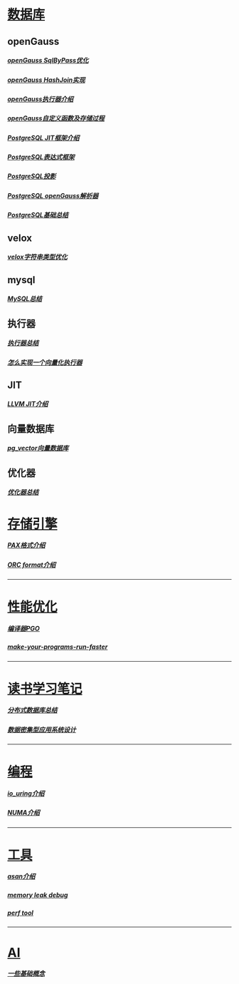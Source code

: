 # [数据库](https://github.com/onelazyteam/blog/tree/master/database)

## openGauss

##### [openGauss SqlByPass优化](https://github.com/onelazyteam/blog/blob/master/database/openGauss-SqlByPass.md)

##### [openGauss HashJoin实现](https://github.com/onelazyteam/blog/blob/master/database/openGauss-HashJoin.md)

##### 	[openGauss执行器介绍](https://github.com/onelazyteam/blog/blob/master/database/openGauss%E6%89%A7%E8%A1%8C%E5%99%A8%E6%B5%81%E7%A8%8B.md)

##### 	[openGauss自定义函数及存储过程](https://github.com/onelazyteam/blog/blob/master/database/openGauss%E8%87%AA%E5%AE%9A%E4%B9%89%E5%87%BD%E6%95%B0%E5%92%8C%E5%AD%98%E5%82%A8%E8%BF%87%E7%A8%8B%E8%A7%A3%E6%9E%90.md)

##### [PostgreSQL JIT框架介绍](https://github.com/onelazyteam/blog/blob/master/database/PostgreSQL17-JIT.md)

##### [PostgreSQL表达式框架](https://github.com/onelazyteam/blog/blob/master/database/PostgreSQL-Expr.md)

##### [PostgreSQL投影](https://github.com/onelazyteam/blog/blob/master/database/PostgreSQL-Projection.md)

##### [PostgreSQL openGauss解析器](https://github.com/onelazyteam/blog/blob/master/database/pg-og%E8%A7%A3%E6%9E%90%E5%99%A8.md)

##### [PostgreSQL基础总结](https://github.com/onelazyteam/blog/blob/master/database/postgres%E6%80%BB%E7%BB%93.md)



## velox

##### [velox字符串类型优化](https://github.com/onelazyteam/blog/blob/master/database/velox-string-optimization.md)



## mysql

##### [MySQL总结](https://github.com/onelazyteam/blog/blob/master/database/mysql_summarize.md)



## 执行器

##### [执行器总结](https://github.com/onelazyteam/blog/blob/master/database/%E6%89%A7%E8%A1%8C%E5%99%A8.md)

##### [怎么实现一个向量化执行器](https://github.com/onelazyteam/blog/blob/master/database/how-to-implement-a-vectorized-executor.md)



## JIT

##### [LLVM JIT介绍](https://github.com/onelazyteam/blog/blob/master/database/LLVM-JIT.md)



## 向量数据库

##### [pg_vector向量数据库](https://github.com/onelazyteam/blog/blob/master/vectordb/pg_vector.md)



## 优化器

##### [优化器总结](https://github.com/onelazyteam/blog/blob/master/database/%E4%BC%98%E5%8C%96%E5%99%A8%E4%BB%8B%E7%BB%8D.md)



# [存储引擎](https://github.com/onelazyteam/blog/tree/master/storage)

##### [PAX格式介绍](https://github.com/onelazyteam/blog/blob/master/storage/pax-format.md)

##### [ORC format介绍](https://github.com/onelazyteam/blog/blob/master/storage/orc-format.md)



-------------------------------------------------------------------------------------------------------------------------------------------------------------------------------------------

# [性能优化](https://github.com/onelazyteam/blog/tree/master/performance-optimization)

##### [编译器PGO](https://github.com/onelazyteam/blog/blob/master/performance-optimization/%E7%BC%96%E8%AF%91%E5%99%A8PGO%E6%8A%80%E6%9C%AF%E6%98%AF%E4%BB%80%E4%B9%88.md)

##### [make-your-programs-run-faster](https://github.com/onelazyteam/blog/blob/master/performance-optimization/make-your-programs-run-faster.md)

-------------------------------------------------------------------------------------------------------------------------------------------------------------------------------------------



# [读书学习笔记](https://github.com/onelazyteam/blog/tree/master/reading-notes)

##### [分布式数据库总结](https://github.com/onelazyteam/blog/tree/master/reading-notes/%E5%88%86%E5%B8%83%E5%BC%8F%E6%95%B0%E6%8D%AE%E5%BA%93%E8%AF%BE%E7%A8%8B)

##### [数据密集型应用系统设计](https://github.com/onelazyteam/blog/tree/master/reading-notes/%E6%95%B0%E6%8D%AE%E5%AF%86%E9%9B%86%E5%9E%8B%E5%BA%94%E7%94%A8%E7%B3%BB%E7%BB%9F%E8%AE%BE%E8%AE%A1)

-------------------------------------------------------------------------------------------------------------------------------------------------------------------------------------------



# [编程](https://github.com/onelazyteam/blog/tree/master/programming)

##### [io_uring介绍](https://github.com/onelazyteam/blog/blob/master/programming/io_uring%20%E4%BB%8B%E7%BB%8D%E4%BB%A5%E5%8F%8A%E7%A4%BA%E4%BE%8B.markdown)

##### [NUMA介绍](https://github.com/onelazyteam/blog/blob/master/programming/NUMA.md)

-------------------------------------------------------------------------------------------------------------------------------------------------------------------------------------------



# [工具](https://github.com/onelazyteam/blog/tree/master/development-tools)

##### [asan介绍](https://github.com/onelazyteam/blog/tree/master/development-tools/analyze_memory_issues_in_C_C++.md)

##### [memory leak debug](https://github.com/onelazyteam/blog/tree/master/development-tools/memory_leak_debug.md)

##### [perf tool](https://github.com/onelazyteam/blog/tree/master/development-tools/about_perf.md)

-------------------------------------------------------------------------------------------------------------------------------------------------------------------------------------------



# [AI](https://github.com/onelazyteam/blog/tree/master/ai)

##### [一些基础概念](https://github.com/onelazyteam/blog/tree/master/ai/ai-basci.md)
